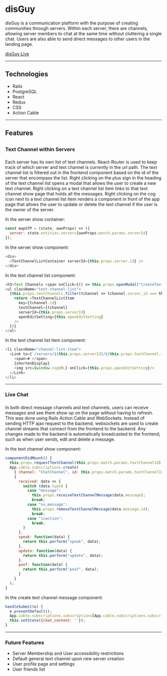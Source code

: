 # disGuy

disGuy is a communication platform with the purpose of creating communities through servers. Within each server, there are channels, allowing server members to chat at the same time without cluttering a single chat. Users are also able to send direct messages to other users in the landing page.

[disGuy Live](https://disguy.herokuapp.com/#/)

------
## Technologies

* Rails
* PostgreSQL
* React
* Redux
* CSS
* Action Cable

------
## Features
##
### Text Channel within Servers
###
Each server has its own list of text channels. React-Router is used to keep track of which server and text channel is currently in the url path. The text channel list is filtered out in the frontend component based on the id of the server that encompass the list. Right clicking on the plus sign in the heading of the text channel list opens a modal that allows the user to create a new text channel. Right clicking on a text channel list item links to that text channel show page that holds all the messages. Right clicking on the cog icon next to a text channel list item renders a component in front of the app page that allows the user to update or delete the text channel if the user is the owner of the server.

In the server show container:
```javascript
const mapSTP = (state, ownProps) => ({
  server: state.entities.servers[ownProps.match.params.serverId]
});
```

In the server show component:
```javascript
<div>
  <TextChannelListContainer serverId={this.props.server.id} />
</div>
```

In the text channel list component:
```javascript
<h3>Text Channels <span onClick={() => this.props.openModal("CreateTextChannel")} className="add-text-channel">+</span></h3>
<ul className="text-channel-list">
  {this.props.textChannels.filter(tchannel => tchannel.server_id === this.props.serverId).map(tchannel => {
    return <TextChannelListItem 
      key={tchannel.id} 
      textChannel={tchannel} 
      serverId={this.props.serverId}
      openEditSetting={this.openEditSetting}
    />
  })}
</ul>
```

In the text channel list item component:
```javascript
<li className="channel-list-item">
  <Link to={`/servers/${this.props.serverId}/${this.props.textChannel.id}`}>
    <span># </span>
    {shortenDisplay}
    <img src={window.cogURL} onClick={this.props.openEditSetting}/>
  </Link>
</li>
```

------
### Live Chat
###
In both direct message channels and text channels, users can receive messages and see them show up on the page without having to refresh. This was done using Rails Action Cable and WebSockets. Instead of sending HTTP ajax request to the backend, websockets are used to create channel streams that connect from the frontend to the backend. Any changes made to the backend is automatically broadcasted to the frontend, such as when user sends, edit and delete a message.

In the text channel show component:
```javascript
componentDidMount() {
  this.props.requestTextChannel(this.props.match.params.textChannelId);
  App.cable.subscriptions.create(
    { channel: "ChatChannel", id: this.props.match.params.textChannelId, type: 'text_channel'},
    {
      received: data => {
        switch (data.type) {
          case "message":
            this.props.receiveTextChannelMessage(data.message);
            break;
          case "no_message":
            this.props.removeTextChannelMessage(data.message.id);
            break;
          case "inaction":
            break;
        }
      },
      speak: function(data) {
        return this.perform("speak", data);
      },
      update: function(data) {
        return this.perform("update", data);
      },
      poof: function(data) {
        return this.perform("poof", data);
      }
    }
  );
}
```

In the create text channel message component:
```javascript
handleSubmit(e) {
  e.preventDefault();
  App.cable.subscriptions.subscriptions[App.cable.subscriptions.subscriptions.length-1].speak({ message: this.state });
  this.setState({chat_content: ''});
}
```

------
### Future Features

* Server Membership and User accessibility restrictions 
* Default general text channel upon new server creation
* User profile page and settings
* User friends list

